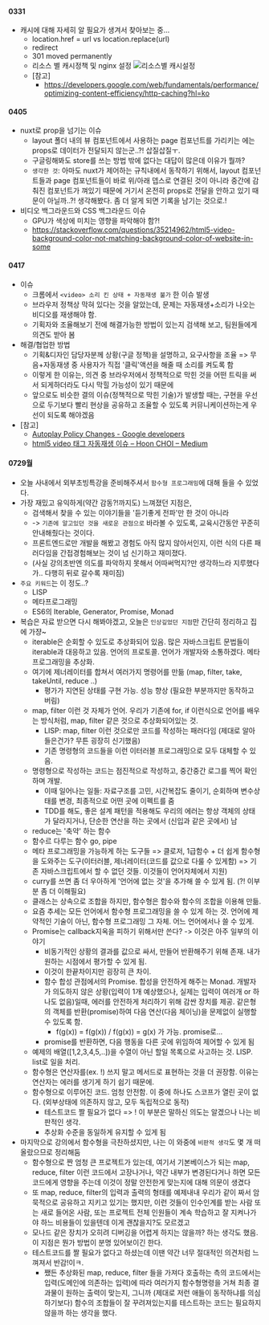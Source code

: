 #### 0331
* 캐시에 대해 자세히 알 필요가 생겨서 찾아보는 중...
  * location.href = url vs location.replace(url)
  * redirect
  * 301 moved permanently
  * 리소스 별 캐시정책 및 nginx 설정
![리소스별 캐시설정](https://user-images.githubusercontent.com/23192677/55290593-0b75f300-5410-11e9-9111-5f58290c5b85.png)
  * [참고]
    * https://developers.google.com/web/fundamentals/performance/optimizing-content-efficiency/http-caching?hl=ko

#### 0405
* nuxt로 prop을 넘기는 이슈
  * layout 폴더 내의 뷰 컴포넌트에서 사용하는 page 컴포넌트를 가리키는 <nuxt />에는 props로 데이터가 전달되지 않는군..?! 삽질삽질ㅜ.
  * 구글링해봐도 store를 쓰는 방법 밖에 없다는 대답이 많은데 이유가 뭘까?
  * `생각한 것`: 아마도 nuxt가 제어하는 규칙내에서 동작하기 위해서, layout 컴포넌트들과 page 컴포넌트들이 바로 위/아래 뎁스로 연결된 것이 아니라 중간에 감춰진 컴포넌트가 껴있기 때문에 거기서 온전히 props로 전달을 안하고 있기 때문이 아닐까..?! 생각해봤다. 좀 더 알게 되면 기록을 남기는 것으로.!
* 비디오 백그라운드와 CSS 백그라운드 이슈
  * GPU가 색상에 미치는 영향을 파악해야 함?!
  * https://stackoverflow.com/questions/35214962/html5-video-background-color-not-matching-background-color-of-website-in-some

#### 0417
* 이슈
  * 크롬에서 `<video> 소리 킨 상태 + 자동재생 불가` 한 이슈 발생
  * 브라우저 정책상 막혀 있다는 것을 알았는데, 문제는 자동재생+소리가 나오는 비디오를 재생해야 함.
  * 기획자와 조율해보기 전에 해결가능한 방법이 있는지 검색해 보고, 팀원들에게 의견도 받아 봄
* 해결/협업한 방법
  * 기획&디자인 담당자분께 상황(구글 정책)을 설명하고, 요구사항을 조율 => 무음+자동재생 중 사용자가 직접 '클릭'액션을 해줄 때 소리를 켜도록 함
  * 이렇게 한 이유는, 의견 중 브라우저에서 정책적으로 막힌 것을 어떤 트릭을 써서 되게하더라도 다시 막힐 가능성이 있기 때문에
  * 앞으로도 비슷한 결의 이슈(정책적으로 막힌 기술)가 발생할 때는, 구현을 우선으로 두기보다 빨리 현상을 공유하고 조율할 수 있도록 커뮤니케이션하는게 우선이 되도록 해야겠음
* [참고]
  * [Autoplay Policy Changes - Google developers](https://developers.google.com/web/updates/2017/09/autoplay-policy-changes)
  * [html5 video 태그 자동재생 이슈 – Hoon CHOI – Medium](https://medium.com/@idchoi2/html5-video-%ED%83%9C%EA%B7%B8-%EC%9E%90%EB%8F%99%EC%9E%AC%EC%83%9D-%EC%9D%B4%EC%8A%88-f97e5d397516)


#### 0729월
* 오늘 사내에서 외부초빙특강을 준비해주셔서 `함수형 프로그래밍`에 대해 들을 수 있었다.
* 가장 재밌고 유익하게(약간 감동?!까지도) 느껴졌던 지점은,
  * 검색해서 찾을 수 있는 이야기들을 '듣기좋게 전파'만 한 것이 아니라 
  * -> `기존에 알고있던 것을 새로운 관점으로` 바라볼 수 있도록, 교육시간동안 꾸준히 안내해줬다는 것이다.
  * 프론트엔드로만 개발을 해봤고 경험도 아직 많지 않아서인지, 이런 식의 다른 패러다임을 간접경험해보는 것이 넘 신기하고 재미졌다. 
  * (사실 강의초반엔 의도를 파악하지 못해서 어따써먹지?만 생각하느라 지루했다가.. 다행히 뒤로 갈수록 재미짐)
* `주요 키워드`는 이 정도..?
  * LISP
  * 메타프로그래밍
  * ES6의 Iterable, Generator, Promise, Monad
* 복습은 자료 받으면 다시 해봐야겠고, 오늘은 `인상깊었던 지점`만 간단히 정리하고 집에 가쟝~
  * iterable은 순회할 수 있도로 추상화되어 있음. 많은 자바스크립트 문법들이 iterable과 대응하고 있음. 언어의 프로토콜. 언어가 개발자와 소통하겠다. 메타프로그래밍을 추상화.
  * 여기에 제너레이터를 합쳐서 여러가지 명령어를 만듦 (map, filter, take, takeUntil, reduce ..)
    * 평가가 지연된 상태를 구현 가능. 성능 향상 (필요한 부분까지만 동작하고 버림)
  * map, filter 이런 것 자체가 언어. 우리가 기존에 for, if 이런식으로 언어를 배우는 방식처럼, map, filter 같은 것으로 추상화되어있는 것.
    * LISP: map, filter 이런 것으로만 코드를 작성하는 패러다임 (제대로 알아들은건가? 무튼 굉장히 신기했음)
    * 기존 명령형의 코드들을 이런 이터러블 프로그래밍으로 모두 대체할 수 있음.
  * 명령형으로 작성하는 코드는 점진적으로 작성하고, 중간중간 로그를 찍어 확인하며 개발.
    * 이때 일어나는 일들: 자료구조를 고민, 시간복잡도 줄이기, 순회하며 변수상태를 변경, 최종적으로 어떤 곳에 이펙트를 줌
    * TDD를 해도, 좋은 설계 패턴을 적용해도 우리의 에러는 항상 객체의 상태가 달라지거나, 단순한 연산을 하는 곳에서 (신입과 같은 곳에서) 남
  * reduce는 '축약' 하는 함수
  * 함수르 다루는 함수 go, pipe
  * 메타 프로그래밍을 가능하게 하는 도구들 => 클로저, 1급함수 + 더 쉽게 함수형을 도와주는 도구(이터러블, 제너레이터(코드를 값으로 다룰 수 있게함) => 기존 자바스크립트에서 할 수 없던 것들. 이것들이 언어자체에서 지원)
  * curry를 쓰면 좀 더 우아하게 '언어에 없는 것'을 추가해 쓸 수 있게 됨. (?! 이부분 좀 더 이해필요)
  * 클래스는 상속으로 조합을 하지만, 함수형은 함수와 함수의 조합을 이용해 만듦.
  * 요즘 추세는 모든 언어에서 함수형 프로그래밍을 쓸 수 있게 하는 것. 언어에 제약적인 기술이 아닌, 함수형 프로그래밍 그 자체. 어느 언어에서나 쓸 수 있게.
  * Promise는 callback지옥을 피하기 위해서만 쓴다? -> 이것은 아주 일부의 이야기
    * 비동기적인 상황의 결과를 값으로 싸서, 만들어 반환해주기 위해 존재. 내가 원하는 시점에서 평가할 수 있게 됨.
    * 이것이 한끝차이지만 굉장히 큰 차이.
    * 함수 합성 관점에서의 Promise. 합성을 안전하게 해주는 Monad. 개발자가 의도하지 않은 상황(입력이 1개 예상했으나, 실제는 입력이 여러개 or 하나도 없음)일때, 에러를 안전하게 처리하기 위해 감싼 장치를 제공. 같은형의 객체를 반환(promise)하여 다음 연산(다음 체이닝)을 문제없이 실행할 수 있도록 함. 
      * f(g(x)) = f(g(x)) / f(g(x)) = g(x) 가 가능. promise로...
    * promise를 반환하면, 다음 행동을 다른 곳에 위임하여 제어할 수 있게 됨
  * 예제의 배열([1,2,3,4,5,..])을 수열이 아닌 할일 목록으로 사고하는 것. LISP. list로 일을 처리.
  * 함수형은 연산자를(ex. !) 쓰지 말고 메서드로 표현하는 것을 더 권장함. 이유는 연산자는 에러를 생기게 하기 쉽기 때문에.
  * 함수형으로 이루어진 코드. 엄청 안전함. 이 중에 하나도 스코프가 열린 곳이 없다. (외부상태에 의존하지 않고, 모두 독립적으로 동작)
    * 테스트코드 짤 필요가 없다 => ! 이 부분은 말하신 의도는 알겠으나 나는 비판적인 생각.
    * 추상화 수준을 동일하게 유지할 수 있게 됨
* 마지막으로 강의에서 함수형을 극찬하셨지만, 나는 이 와중에 `비판적 생각`도 몇 개 떠올랐으므로 정리해둠
  * 함수형으로 짠 엄청 큰 프로젝트가 있는데, 여기서 기본베이스가 되는 map, reduce, filter 이런 코드에서 고장나거나, 약간 내부가 변경된다거나 하면 모든 코드에게 영향을 주는데 이것이 정말 안전한게 맞는지에 대해 의문이 생겼다
  * 또 map, reduce, filter의 입력과 출력의 형태를 예제내내 우리가 같이 짜서 암묵적으로 공유하고 지키고 있기는 했지만, 이런 것들이 인수인계를 받는 사람 또는 새로 들어온 사람, 또는 프로젝트 전체 인원들이 계속 학습하고 잘 지켜나가야 하느 비용들이 있을텐데 이게 괜찮을지?도 모르겠고
  * 모나드 같은 장치가 오히려 디버깅을 어렵게 하지는 않을까? 하는 생각도 했음. 이 지점은 뭔가 방법이 분명 있어보이긴 한다.
  * 테스트코드를 짤 필요가 없다고 하셨는데 이땐 약간 너무 절대적인 의견처럼 느껴져서 반감!이ㅋ. 
    * 쨌든 추상화된 map, reduce, filter 들을 가져다 호출하는 측의 코드에서는 입력(도메인에 의존하는 입력)에 따라 여러가지 함수형명령을 거쳐 최종 결과물이 원하는 출력이 맞는지, 그니까 (제대로 저런 애들이 동작하냐를 의심하기보다) 함수의 조합들이 잘 꾸려져있는지를 테스트하는 코드는 필요하지 않을까 하는 생각을 했다. 



